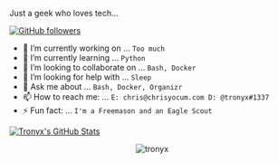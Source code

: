 Just a geek who loves tech...

[![GitHub followers](https://img.shields.io/github/followers/tronyx?logo=github)](https://github.com/users/follow?target=tronyx)

- 🔭 I’m currently working on ... `Too much`
- 🌱 I’m currently learning ... `Python`
- 👯 I’m looking to collaborate on ... `Bash, Docker`
- 🤔 I’m looking for help with ... `Sleep`
- 💬 Ask me about ... `Bash, Docker, Organizr`
- 📫 How to reach me: ... `E: chris@chrisyocum.com D: @tronyx#1337`
- ⚡ Fun fact: ... `I'm a Freemason and an Eagle Scout`

[![Tronyx's GitHub Stats](https://github-readme-stats.vercel.app/api?username=tronyx&count_private=true&show_icons=true&theme=nightowl)](https://github.com/anuraghazra/github-readme-stats)

<p align="center"> <img src="https://github-readme-stats.vercel.app/api?username=tronyx&count_private=true&show_icons=true&theme=nightowl" alt="tronyx" />
